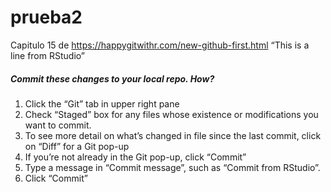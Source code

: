# prueba2
Capitulo 15 de https://happygitwithr.com/new-github-first.html
“This is a line from RStudio”
##### Commit these changes to your local repo. How?

1. Click the “Git” tab in upper right pane
2. Check “Staged” box for any files whose existence or modifications you want to commit.
3. To see more detail on what’s changed in file since the last commit, click on “Diff” for a Git pop-up
4. If you’re not already in the Git pop-up, click “Commit”
5. Type a message in “Commit message”, such as “Commit from RStudio”.
6. Click “Commit”